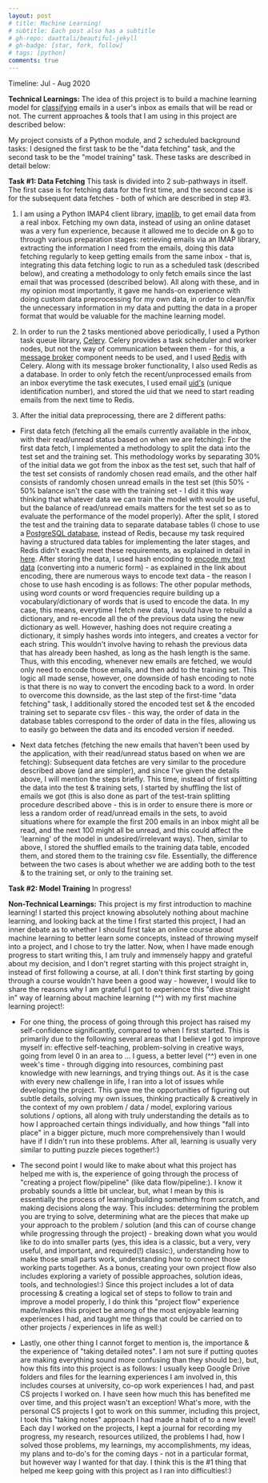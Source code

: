 ```yaml
---
layout: post
# title: Machine Learning!
# subtitle: Each post also has a subtitle
# gh-repo: daattali/beautiful-jekyll
# gh-badge: [star, fork, follow]
# tags: [python]
comments: true
---
```


Timeline: Jul - Aug 2020

**Technical Learnings:** The idea of this project is to build a machine learning model for [classifying](https://machinelearningmastery.com/types-of-classification-in-machine-learning/) emails in a user's inbox as emails that will be read or not. The current approaches & tools that I am using in this project are described below:

My project consists of a Python module, and 2 scheduled background tasks: I designed the first task to be the "data fetching" task, and the second task to be the "model training" task. These tasks are described in detail below:

**Task #1: Data Fetching** This task is divided into 2 sub-pathways in itself. The first case is for fetching data for the first time, and the second case is for the subsequent data fetches - both of which are described in step #3.

1. I am using a Python IMAP4 client library, [imaplib](https://docs.python.org/2/library/imaplib.html), to get email data from a real inbox. Fetching my own data, instead of using an online dataset was a very fun experience, because it allowed me to decide on & go to through various preparation stages: retrieving emails via an IMAP library, extracting the information I need from the emails, doing this data fetching regularly to keep getting emails from the same inbox - that is, integrating this data fetching logic to run as a scheduled task (described below), and creating a methodology to only fetch emails since the last email that was processed (described below). All along with these, and in my opinion most importantly, it gave me hands-on experience with doing custom data preprocessing for my own data, in order to clean/fix the unnecessary information in my data and putting the data in a proper format that would be valuable for the machine learning model.

2. In order to run the 2 tasks mentioned above periodically, I used a Python task queue library, [Celery](https://docs.celeryproject.org/en/stable/getting-started/introduction.html). Celery provides a task scheduler and worker nodes, but not the way of communication between them - for this, a [message broker](https://en.wikipedia.org/wiki/Message_broker) component needs to be used, and I used [Redis](https://redis.io/) with Celery. Along with its message broker functionality, I also used Redis as a database. In order to only fetch the recent/unprocessed emails from an inbox everytime the task executes, I used email [uid's](https://stackoverflow.com/a/37163120/11223254) (unique identification number), and stored the uid that we need to start reading emails from the next time to Redis.

3. After the initial data preprocessing, there are 2 different paths:

- First data fetch (fetching all the emails currently available in the inbox, with their read/unread status based on when we are fetching): For the first data fetch, I implemented a methodology to split the data into the test set and the training set. This methodology works by separating 30% of the initial data we got from the inbox as the test set, such that half of the test set consists of randomly chosen read emails, and the other half consists of randomly chosen unread emails in the test set (this 50% - 50% balance isn't the case with the training set - I did it this way thinking that whatever data we can train the model with would be useful, but the balance of read/unread emails matters for the test set so as to evaluate the performance of the model properly). After the split, I stored the test and the training data to separate database tables (I chose to use a [PostgreSQL database](https://www.postgresql.org/), instead of Redis, because my task required having a structured data tables for implementing the later stages, and Redis didn't exactly meet these requirements, as explained in detail in [here](https://redislabs.com/ebook/part-1-getting-started/chapter-1-getting-to-know-redis/1-1-what-is-redis/1-1-1-redis-compared-to-other-databases-and-software/#:~:text=1%20Redis%20compared%20to%20other,No%20SQL%20or%20non%2Drelational%20.). After storing the data, I used hash encoding to [encode my text data](https://scikit-learn.org/stable/modules/generated/sklearn.feature_extraction.text.HashingVectorizer.html) (converting into a numeric form) - as explained in the link about encoding, there are numerous ways to encode text data - the reason I chose to use hash encoding is as follows: The other popular methods, using word counts or word frequencies require building up a vocabulary/dictionary of words that is used to encode the data. In my case, this means, everytime I fetch new data, I would have to rebuild a dictionary, and re-encode all the of the previous data using the new dictionary as well. However, hashing does not require creating a dictionary, it simply hashes words into integers, and creates a vector for each string. This wouldn't involve having to rehash the previous data that has already been hashed, as long as the hash length is the same. Thus, with this encoding, whenever new emails are fetched, we would only need to encode those emails, and then add to the training set. This logic all made sense, however, one downside of hash encoding to note is that there is no way to convert the encoding back to a word. In order to overcome this downside, as the last step of the first-time "data fetching" task, I additionally stored the encoded test set & the encoded training set to separate csv files - this way, the order of data in the database tables correspond to the order of data in the files, allowing us to easily go between the data and its encoded version if needed.

- Next data fetches (fetching the new emails that haven't been used by the application, with their read/unread status based on when we are fetching): Subsequent data fetches are very similar to the procedure described above (and are simpler), and since I've given the details above, I will mention the steps briefly. This time, instead of first splitting the data into the test & training sets, I started by shuffling the list of emails we got (this is also done as part of the test-train splitting procedure described above - this is in order to ensure there is more or less a random order of read/unread emails in the sets, to avoid situations where for example the first 200 emails in an inbox might all be read, and the next 100 might all be unread, and this could affect the 'learning' of the model in undesired/irrelevant ways). Then, similar to above, I stored the shuffled emails to the training data table, encoded them, and stored them to the training csv file. Essentially, the difference between the two cases is about whether we are adding both to the test & to the training set, or only to the training set.

**Task #2: Model Training** In progress!

**Non-Technical Learnings:** This project is my first introduction to machine learning! I started this project knowing absolutely nothing about machine learning, and looking back at the time I first started this project, I had an inner debate as to whether I should first take an online course about machine learning to better learn some concepts, instead of throwing myself into a project, and I chose to try the latter. Now, when I have made enough progress to start writing this, I am truly and immensely happy and grateful about my decision, and I don't regret starting with this project straight in, instead of first following a course, at all. I don't think first starting by going through a course wouldn't have been a good way - however, I would like to share the reasons why I am grateful I got to experience this "dive straight in" way of learning about machine learning (^^) with my first machine learning project!:

- For one thing, the process of going through this project has raised my self-confidence significantly, compared to when I first started. This is primarily due to the following several areas that I believe I got to improve myself in: effective self-teaching, problem-solving in creative ways, going from level 0 in an area to ... I guess, a better level (^^) even in one week's time - through digging into resources, combining past knowledge with new learnings, and trying things out. As it is the case with every new challenge in life, I ran into a lot of issues while developing the project. This gave me the opportunities of figuring out subtle details, solving my own issues, thinking practically & creatively in the context of my own problem / data / model, exploring various solutions / options, all along with truly understanding the details as to how I approached certain things individually, and how things "fall into place" in a bigger picture, much more comprehensively than I would have if I didn't run into these problems. After all, learning is usually very similar to putting puzzle pieces together!:)

- The second point I would like to make about what this project has helped me with is, the experience of going through the process of "creating a project flow/pipeline" (like data flow/pipeline:). I know it probably sounds a little bit unclear, but, what I mean by this is essentially the process of learning/building something from scratch, and making decisions along the way. This includes: determining the problem you are trying to solve, determining what are the pieces that make up your approach to the problem / solution (and this can of course change while progressing through the project) - breaking down what you would like to do into smaller parts (yes, this idea is a classic, but a very, very useful, and important, and required(!) classic:), understanding how to make those small parts work, understanding how to connect those working parts together. As a bonus, creating your own project flow also includes exploring a variety of possible approaches, solution ideas, tools, and technologies!:) Since this project includes a lot of data processing & creating a logical set of steps to follow to train and improve a model properly, I do think this "project flow" experience made/makes this project be among of the most enjoyable learning experiences I had, and taught me things that could be carried on to other projects / experiences in life as well:)

- Lastly, one other thing I cannot forget to mention is, the importance & the experience of "taking detailed notes". I am not sure if putting quotes are making everything sound more confusing than they should be:), but, how this fits into this project is as follows: I usually keep Google Drive folders and files for the learning experiences I am involved in, this includes courses at university, co-op work experiences I had, and past CS projects I worked on. I have seen how much this has benefited me over time, and this project wasn't an exception! What's more, with the personal CS projects I got to work on this summer, including this project, I took this "taking notes" approach I had made a habit of to a new level! Each day I worked on the projects, I kept a journal for recording my progress, my research, resources utilized, the problems I had, how I solved those problems, my learnings, my accomplishments, my ideas, my plans and to-do's for the coming days - not in a particular format, but however way I wanted for that day. I think this is the #1 thing that helped me keep going with this project as I ran into difficulties!:)
